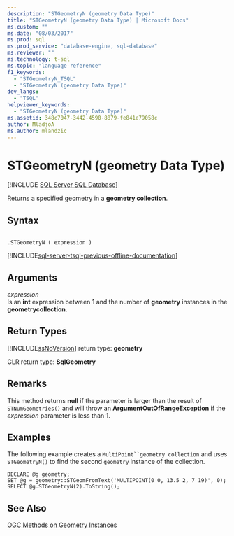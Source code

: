 ```yaml
---
description: "STGeometryN (geometry Data Type)"
title: "STGeometryN (geometry Data Type) | Microsoft Docs"
ms.custom: ""
ms.date: "08/03/2017"
ms.prod: sql
ms.prod_service: "database-engine, sql-database"
ms.reviewer: ""
ms.technology: t-sql
ms.topic: "language-reference"
f1_keywords: 
  - "STGeometryN_TSQL"
  - "STGeometryN (geometry Data Type)"
dev_langs: 
  - "TSQL"
helpviewer_keywords: 
  - "STGeometryN (geometry Data Type)"
ms.assetid: 348c7047-3442-4590-8879-fe841e79058c
author: MladjoA
ms.author: mlandzic 
---
```

# STGeometryN (geometry Data Type)
[!INCLUDE [SQL Server SQL Database](../../includes/applies-to-version/sql-asdb.md)]

Returns a specified geometry in a **geometry collection**.
  
## Syntax  
  
```  
  
.STGeometryN ( expression )  
```  
  
[!INCLUDE[sql-server-tsql-previous-offline-documentation](../../includes/sql-server-tsql-previous-offline-documentation.md)]

## Arguments
 *expression*  
 Is an **int** expression between 1 and the number of **geometry** instances in the **geometrycollection**.  
  
## Return Types  
 [!INCLUDE[ssNoVersion](../../includes/ssnoversion-md.md)] return type: **geometry**  
  
 CLR return type: **SqlGeometry**  
  
## Remarks  
 This method returns **null** if the parameter is larger than the result of `STNumGeometries()` and will throw an **ArgumentOutOfRangeException** if the *expression* parameter is less than 1.  
  
## Examples  
 The following example creates a `MultiPoint``geometry collection` and uses `STGeometryN()` to find the second `geometry` instance of the collection.  
  
```  
DECLARE @g geometry;  
SET @g = geometry::STGeomFromText('MULTIPOINT(0 0, 13.5 2, 7 19)', 0);  
SELECT @g.STGeometryN(2).ToString();  
```  
  
## See Also  
 [OGC Methods on Geometry Instances](../../t-sql/spatial-geometry/ogc-methods-on-geometry-instances.md)  
  
  

